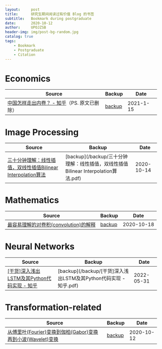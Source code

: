 ```yaml
---
layout:     post
title:      研究生期间阅读过有价值 Blog 的书签
subtitle:   Bookmark during postgraduate
date:       2020-10-12
author:     UPOJZSB
header-img: img/post-bg-random.jpg
catalog: true
tags:
    - Bookmark
    - Postgraduate
    - Citation
---
```



# Economics

|Source|Backup|Date|
|---|---|---|
|[中国怎样走出内卷？ - 知乎](https://www.notion.so/c9d91718a6944237834e2c55d6ef29e4)（PS. 原文已删除）|[backup](/backup/中国怎样走出内卷.pdf)|2021-1-15|

# Image Processing

|Source|Backup|Date|
|---|---|---|
|[三十分钟理解：线性插值，双线性插值Bilinear Interpolation算法](https://blog.csdn.net/xbinworld/article/details/65660665)|[backup](/backup/三十分钟理解：线性插值，双线性插值Bilinear Interpolation算法.pdf)|2020-10-14|

# Mathematics

|Source|Backup|Date|
|---|---|---|
|[最容易理解的对卷积(convolution)的解释](https://blog.csdn.net/bitcarmanlee/article/details/54729807)|[backup](/backup/最容易理解的对卷积(convolution)的解释.pdf)|2020-10-18|

# Neural Networks

|Source|Backup|Date|
|---|---|---|
|[[干货]深入浅出LSTM及其Python代码实现 - 知乎](https://zhuanlan.zhihu.com/p/104475016)|[backup](/backup/[干货]深入浅出LSTM及其Python代码实现 - 知乎.pdf)|2022-05-31|

# Transformation-related

|Source|Backup|Date|
|---|---|---|
|[从傅里叶(Fourier)变换到伽柏(Gabor)变换再到小波(Wavelet)变换](https://blog.csdn.net/jbb0523/article/details/42028587)|[backup](/backup/从傅里叶(Fourier)变换到伽柏(Gabor)变换再到小波(Wavelet)变换.pdf)|2020-10-12|
